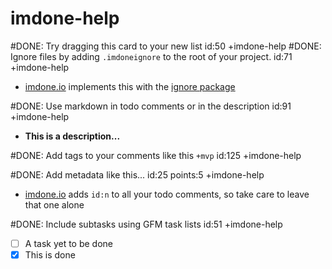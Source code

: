 imdone-help
====
#DONE: Try dragging this card to your new list id:50 +imdone-help
#DONE: Ignore files by adding `.imdoneignore` to the root of your project. id:71 +imdone-help
- [imdone.io](https://imdone.io) implements this with the [ignore package](https://www.npmjs.com/package/ignore)

#DONE: Use markdown in todo comments or in the description id:91 +imdone-help
- **This is a description...**

#DONE: Add tags to your comments like this `+mvp` id:125 +imdone-help

#DONE: Add metadata like this... id:25 points:5 +imdone-help
- [imdone.io](https://imdone.io) adds `id:n` to all your todo comments, so take care to leave that one alone

#DONE: Include subtasks using GFM task lists id:51 +imdone-help
- [ ] A task yet to be done
- [x] This is done
